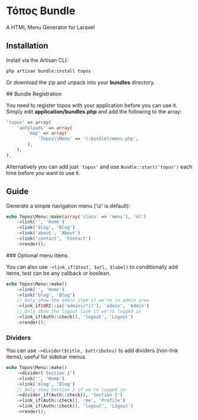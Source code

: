 # Τόπος Bundle

A HTML Menu Generator for Laravel

## Installation

Install via the Artisan CLI:

```sh
php artisan bundle:install topos
```

Or download the zip and unpack into your **bundles** directory.

## Bundle Registration

You need to register topos with your application before you can use it.  Simply edit **application/bundles.php** and add the following to the array:

```php
'topos' => array(
    'autoloads' => array(
        'map' => array(
            'Topos\\Menu' => '(:bundle)/menu.php',
        ),
    ),
),
```

Alternatively you can add just `'topos'` and use `Bundle::start('topos')` each time before you want to use it.

## Guide

Generate a simple navigation menu ('ul' is default):

```php
echo Topos\Menu::make(array('class' => 'menu'), 'ol')
    ->link('', 'Home')
    ->link('blog', 'Blog')
    ->link('about', 'About')
    ->link('contact', 'Contact')
    ->render();
```

### Optional menu items

You can also use `->link_if($test, $url, $label)` to conditionally add items, test can be any callback or boolean.

```php
echo Topos\Menu::make()
    ->link('', 'Home')
    ->link('blog', 'Blog')
    // Only show the admin item if we're in admin area
    ->link_if(URI::is('admin(/*)?'), 'admin', 'Admin')
    // Only show the logout link if we're logged in
    ->link_if(Auth::check(), 'logout', 'Logout')
    ->render();
```

### Dividers

You can use `->divider($title, $attributes)` to add dividers (non-link items); useful for sidebar menus.

```php
echo Topos\Menu::make()
    ->divider('Section 1')
    ->link('', 'Home')
    ->link('blog', 'Blog')
    // Only show Section 2 if we're logged in
    ->divider_if(Auth::check(), 'Section 2')
    ->link_if(Auth::check(), 'me', 'Profile')
    ->link_if(Auth::check(), 'logout', 'Logout')
    ->render();
```
